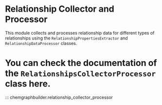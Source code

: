 # Relationship Collector and Processor

This module collects and processes relationship data for different types of relationships using the `RelationshipPropertiesExtractor` and `RelationshipDataProcessor` classes.

# You can check the documentation of the `RelationshipsCollectorProcessor` class here.

::: chemgraphbuilder.relationship_collector_processor